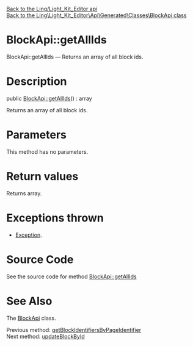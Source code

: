 [Back to the Ling/Light_Kit_Editor api](https://github.com/lingtalfi/Light_Kit_Editor/blob/master/doc/api/Ling/Light_Kit_Editor.md)<br>
[Back to the Ling\Light_Kit_Editor\Api\Generated\Classes\BlockApi class](https://github.com/lingtalfi/Light_Kit_Editor/blob/master/doc/api/Ling/Light_Kit_Editor/Api/Generated/Classes/BlockApi.md)


BlockApi::getAllIds
================



BlockApi::getAllIds — Returns an array of all block ids.




Description
================


public [BlockApi::getAllIds](https://github.com/lingtalfi/Light_Kit_Editor/blob/master/doc/api/Ling/Light_Kit_Editor/Api/Generated/Classes/BlockApi/getAllIds.md)() : array




Returns an array of all block ids.




Parameters
================

This method has no parameters.


Return values
================

Returns array.


Exceptions thrown
================

- [Exception](http://php.net/manual/en/class.exception.php).&nbsp;







Source Code
===========
See the source code for method [BlockApi::getAllIds](https://github.com/lingtalfi/Light_Kit_Editor/blob/master/Api/Generated/Classes/BlockApi.php#L380-L383)


See Also
================

The [BlockApi](https://github.com/lingtalfi/Light_Kit_Editor/blob/master/doc/api/Ling/Light_Kit_Editor/Api/Generated/Classes/BlockApi.md) class.

Previous method: [getBlockIdentifiersByPageIdentifier](https://github.com/lingtalfi/Light_Kit_Editor/blob/master/doc/api/Ling/Light_Kit_Editor/Api/Generated/Classes/BlockApi/getBlockIdentifiersByPageIdentifier.md)<br>Next method: [updateBlockById](https://github.com/lingtalfi/Light_Kit_Editor/blob/master/doc/api/Ling/Light_Kit_Editor/Api/Generated/Classes/BlockApi/updateBlockById.md)<br>

